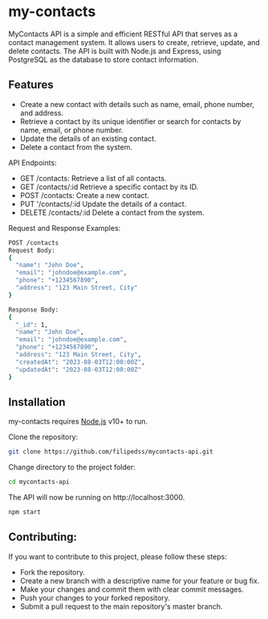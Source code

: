 # my-contacts

MyContacts API is a simple and efficient RESTful API that serves as a contact management system. It allows users to create, retrieve, update, and delete contacts. The API is built with Node.js and Express, using PostgreSQL as the database to store contact information.
## Features

- Create a new contact with details such as name, email, phone number, and address.
- Retrieve a contact by its unique identifier or search for contacts by name, email, or phone number.
 - Update the details of an existing contact.
- Delete a contact from the system.

API Endpoints:

- GET /contacts: Retrieve a list of all contacts.
- GET /contacts/:id Retrieve a specific contact by its ID.
- POST /contacts: Create a new contact.
- PUT '/contacts/:id Update the details of a contact.
- DELETE /contacts/:id Delete a contact from the system.

Request and Response Examples:
```sh
POST /contacts
Request Body:
{
  "name": "John Doe",
  "email": "johndoe@example.com",
  "phone": "+1234567890",
  "address": "123 Main Street, City"
}
```
```sh
Response Body:
{
  "_id": 1,
  "name": "John Doe",
  "email": "johndoe@example.com",
  "phone": "+1234567890",
  "address": "123 Main Street, City",
  "createdAt": "2023-08-03T12:00:00Z",
  "updatedAt": "2023-08-03T12:00:00Z"
}
```

## Installation

my-contacts requires [Node.js](https://nodejs.org/) v10+ to run.

Clone the repository:

```sh
git clone https://github.com/filipedss/mycontacts-api.git
```
Change directory to the project folder:

```sh
cd mycontacts-api
```
The API will now be running on http://localhost:3000.
```sh
npm start
```
## Contributing:

If you want to contribute to this project, please follow these steps:

- Fork the repository.
- Create a new branch with a descriptive name for your feature or bug fix.
- Make your changes and commit them with clear commit messages.
- Push your changes to your forked repository.
- Submit a pull request to the main repository's master branch.



